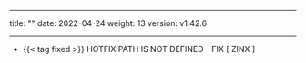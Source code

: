 
---
title: ""
date: 2022-04-24
weight: 13
version: v1.42.6



---

- {{< tag fixed >}} HOTFIX PATH IS NOT DEFINED - FIX [ ZINX ]
